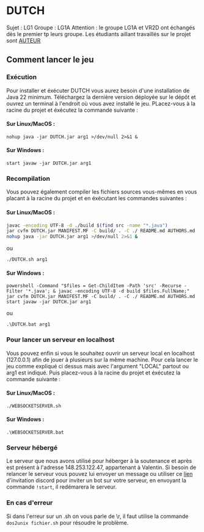 # DUTCH

Sujet : LG1
Groupe : LG1A
Attention : le groupe LG1A et VR2D ont échangés dès le premier tp leurs groupe. Les étudiants aillant travaillés sur le projet sont [AUTEUR](./AUTHORS.md)

## Comment lancer le jeu

### Exécution

Pour installer et éxécuter DUTCH vous aurez besoin d'une installation de Java 22 minimum. Téléchargez la dernière version déployée sur le dépôt et ouvrez un terminal à l'endroit où vous avez installé le jeu. PLacez-vous à la racine du projet et éxécutez la commande suivante : 

#### Sur Linux/MacOS :

`nohup java -jar DUTCH.jar arg1 >/dev/null 2>&1 &`

#### Sur Windows :

`start javaw -jar DUTCH.jar arg1`

### Recompilation

Vous pouvez également compiler les fichiers sources vous-mêmes en vous placant à la racine du projet et en éxécutant les commandes suivantes :

#### Sur Linux/MacOS :

```bash
javac -encoding UTF-8 -d ./build $(find src -name "*.java")
jar cvfm DUTCH.jar MANIFEST.MF -C build/ . -C ./ README.md AUTHORS.md
nohup java -jar DUTCH.jar arg1 >/dev/null 2>&1 &
```

ou 

`./DUTCH.sh arg1`

#### Sur Windows :

```batch
powershell -Command "$files = Get-ChildItem -Path 'src' -Recurse -Filter '*.java'; & javac -encoding UTF-8 -d build $files.FullName;"
jar cvfm DUTCH.jar MANIFEST.MF -C build/ . -C ./ README.md AUTHORS.md
start javaw -jar DUTCH.jar arg1
```

ou

`.\DUTCH.bat arg1`

### Pour lancer un serveur en localhost

Vous pouvez enfin si vous le souhaitez ouvrir un serveur local en localhost (127.0.0.1) afin de jouer à plusieurs sur la même machine.
Pour cela lancer le jeu comme expliqué ci dessus mais avec l'argument "LOCAL" partout ou arg1 est indiqué.
Puis placez-vous à la racine du projet et éxécutez la commande suivante : 

#### Sur Linux/MacOS :

`./WEBSOCKETSERVER.sh`

#### Sur Windows :

`.\WEBSOCKETSERVER.bat`

### Serveur hébergé

Le serveur que nous avons utilisé pour héberger à la soutenance et après est présent à l'adresse 148.253.122.47, appartenant à Valentin. Si besoin de relancer le serveur vous pouvez lui envoyer un message ou utiliser ce [lien](https://discord.com/oauth2/authorize?client_id=1168593371837763634) d'invitation discord pour inviter un bot sur votre serveur, en envoyant la commande `!start`, il redémarera le serveur.

### En cas d'erreur

Si dans l'erreur sur un .sh on vous parle de \r, il faut utilise la commande `dos2unix fichier.sh` pour résoudre le problème.
